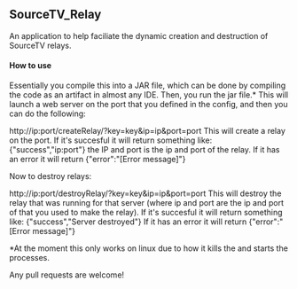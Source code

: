 <h2>SourceTV_Relay</h2>

An application to help faciliate the dynamic creation and destruction of SourceTV relays.

<h4>How to use</h4>
Essentially you compile this into a JAR file, which can be done by compiling the code as an artifact in almost any IDE. Then, you run the jar file.*
This will launch a web server on the port that you defined in the config, and then you can do the following:

http://ip:port/createRelay/?key=key&ip=ip&port=port
This will create a relay on the port. If it's succesful it will return something like:
{"success","ip:port"}
the IP and port is the ip and port of the relay. If it has an error it will return
{"error":"[Error message]"}

Now to destroy relays:

http://ip:port/destroyRelay/?key=key&ip=ip&port=port
This will destroy the relay that was running for that server (where ip and port are the ip and port of that you used to make the relay). If it's succesful it will return something like:
{"success","Server destroyed"}
If it has an error it will return
{"error":"[Error message]"}

*At the moment this only works on linux due to how it kills the and starts the processes.

Any pull requests are welcome!
